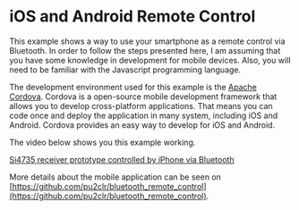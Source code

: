# iOS and Android Remote Control

This example shows a way to use your smartphone as a remote control via Bluetooth. In order to follow the steps presented here, I am assuming that you have some knowledge in development for mobile devices. Also, you will need to be familiar with the Javascript programming language.

The development environment used for this example is the [Apache Cordova](https://cordova.apache.org/docs/en/latest/guide/overview/index.html). Cordova is a open-source mobile development framework that allows you to develop cross-platform applications. That means you can code once and deploy the application in many system, including iOS and Android. 
Cordova provides an easy way to develop for iOS and Android.


The video below shows you this example working. 

[Si4735 receiver prototype controlled by iPhone via Bluetooth](https://youtu.be/Yc9DHl7yQZ0)

More details about the mobile application can be seen on [https://github.com/pu2clr/bluetooth_remote_control](https://github.com/pu2clr/bluetooth_remote_control).






